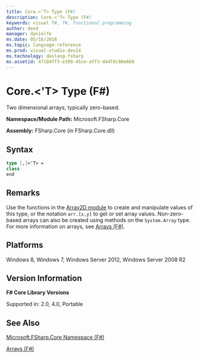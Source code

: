 ```yaml
---
title: Core.<'T> Type (F#)
description: Core.<'T> Type (F#)
keywords: visual f#, f#, functional programming
author: dend
manager: danielfe
ms.date: 05/16/2016
ms.topic: language-reference
ms.prod: visual-studio-dev14
ms.technology: devlang-fsharp
ms.assetid: 47184ff3-e399-45ce-aff3-d44fdc98e669 
---
```


# Core.<'T> Type (F#)

Two dimensional arrays, typically zero-based.

**Namespace/Module Path:** Microsoft.FSharp.Core

**Assembly:** FSharp.Core (in FSharp.Core.dll)


## Syntax

```fsharp
type [,]<'T> =
class
end
```

## Remarks
Use the functions in the [Array2D module](https://msdn.microsoft.com/library/ae1a9746-7817-4430-bcdb-a79c2411bbd3) to create and manipulate values of this type, or the notation `arr.[x,y]` to get or set array values. Non-zero-based arrays can also be created using methods on the `System.Array` type. For more information on arrays, see [Arrays &#40;F&#35;&#41;](../../language-reference/arrays.md).


## Platforms
Windows 8, Windows 7, Windows Server 2012, Windows Server 2008 R2


## Version Information
**F# Core Library Versions**

Supported in: 2.0, 4.0, Portable

## See Also
[Microsoft.FSharp.Core Namespace &#40;F&#35;&#41;](Microsoft.FSharp.Core-Namespace-%5BFSharp%5D.md)

[Arrays &#40;F&#35;&#41;](../../language-reference/arrays.md)